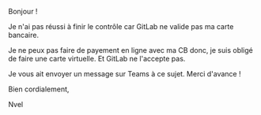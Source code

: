 Bonjour !

Je n'ai pas réussi à finir le contrôle car GitLab ne valide pas ma carte bancaire.

Je ne peux pas faire de payement en ligne avec ma CB donc, je suis obligé de faire une carte virtuelle. Et GitLab ne l'accepte pas.

Je vous ait envoyer un message sur Teams à ce sujet. Merci d'avance !

Bien cordialement,

Nvel
